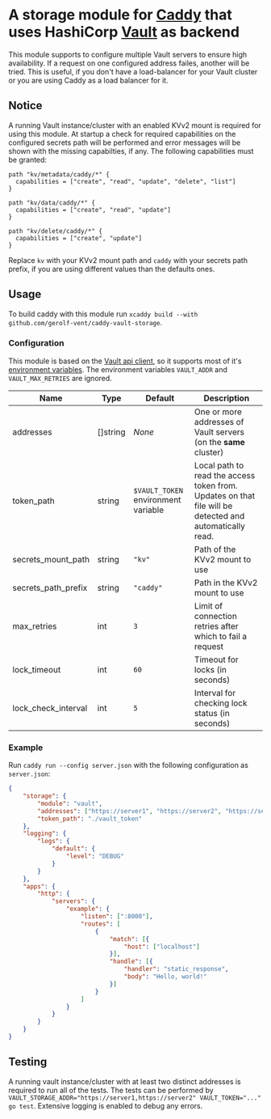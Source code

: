 # A storage module for [Caddy](https://caddyserver.com/) that uses HashiCorp [Vault](https://vaultproject.io/) as backend
This module supports to configure multiple Vault servers to ensure high availability. If a request on one configured address failes, another will be tried. This is useful, if you don't have a load-balancer for your Vault cluster or you are using Caddy as a load balancer for it.

## Notice
A running Vault instance/cluster with an enabled KVv2 mount is required for using this module. At startup a check for required capabilities on the configured secrets path will be performed and error messages will be shown with the missing capabilties, if any. The following capabilities must be granted:
```hcl
path "kv/metadata/caddy/*" {
  capabilities = ["create", "read", "update", "delete", "list"]
}

path "kv/data/caddy/*" {
  capabilities = ["create", "read", "update"]
}

path "kv/delete/caddy/*" {
  capabilities = ["create", "update"]
}
```
Replace `kv` with your KVv2 mount path and `caddy` with your secrets path prefix, if you are using different values than the defaults ones.

## Usage
To build caddy with this module run `xcaddy build --with github.com/gerolf-vent/caddy-vault-storage`.

### Configuration
This module is based on the [Vault api client](https://pkg.go.dev/github.com/hashicorp/vault/api), so it supports most of it's [environment variables](https://developer.hashicorp.com/vault/docs/commands#environment-variables). The environment variables `VAULT_ADDR` and `VAULT_MAX_RETRIES` are ignored.

| Name | Type | Default | Description |
| ---- | ---- | ------- | ----------- |
| addresses | []string | *None* | One or more addresses of Vault servers (on the **same** cluster) |
| token_path | string | `$VAULT_TOKEN` environment variable | Local path to read the access token from. Updates on that file will be detected and automatically read. |
| secrets_mount_path | string | `"kv"` | Path of the KVv2 mount to use |
| secrets_path_prefix | string | `"caddy"` | Path in the KVv2 mount to use |
| max_retries | int | `3` | Limit of connection retries after which to fail a request |
| lock_timeout | int | `60` | Timeout for locks (in seconds) |
| lock_check_interval | int | `5` | Interval for checking lock status (in seconds) |

### Example
Run `caddy run --config server.json` with the following configuration as `server.json`:
```json
{
	"storage": {
		"module": "vault",
		"addresses": ["https://server1", "https://server2", "https://server3"],
		"token_path": "./vault_token"
	},
	"logging": {
		"logs": {
			"default": {
				"level": "DEBUG"
			}
		}
	},
	"apps": {
		"http": {
			"servers": {
				"example": {
					"listen": [":8000"],
					"routes": [
						{
							"match": [{
								"host": ["localhost"]
							}],
							"handle": [{
								"handler": "static_response",
								"body": "Hello, world!"
							}]
						}
					]
				}
			}
		}
	}
}
```

## Testing
A running vault instance/cluster with at least two distinct addresses is required to run all of the tests. The tests can be performed by `VAULT_STORAGE_ADDR="https://server1,https://server2" VAULT_TOKEN="..." go test`. Extensive logging is enabled to debug any errors.
